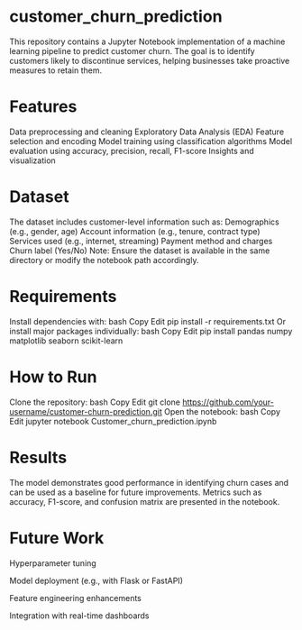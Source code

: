 # customer_churn_prediction
This repository contains a Jupyter Notebook implementation of a machine learning pipeline to predict customer churn. The goal is to identify customers likely to discontinue services, helping businesses take proactive measures to retain them.


# Features
Data preprocessing and cleaning
Exploratory Data Analysis (EDA)
Feature selection and encoding
Model training using classification algorithms
Model evaluation using accuracy, precision, recall, F1-score
Insights and visualization

# Dataset
The dataset includes customer-level information such as:
Demographics (e.g., gender, age)
Account information (e.g., tenure, contract type)
Services used (e.g., internet, streaming)
Payment method and charges
Churn label (Yes/No)
Note: Ensure the dataset is available in the same directory or modify the notebook path accordingly.

# Requirements
Install dependencies with:
bash
Copy
Edit
pip install -r requirements.txt
Or install major packages individually:
bash
Copy
Edit
pip install pandas numpy matplotlib seaborn scikit-learn

# How to Run
Clone the repository:
bash
Copy
Edit
git clone https://github.com/your-username/customer-churn-prediction.git
Open the notebook:
bash
Copy
Edit
jupyter notebook Customer_churn_prediction.ipynb
# Results
The model demonstrates good performance in identifying churn cases and can be used as a baseline for future improvements. Metrics such as accuracy, F1-score, and confusion matrix are presented in the notebook.

# Future Work
Hyperparameter tuning

Model deployment (e.g., with Flask or FastAPI)

Feature engineering enhancements

Integration with real-time dashboards
